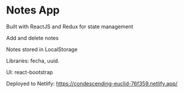# Notes App

Built with ReactJS and Redux for state management

Add and delete notes

Notes stored in LocalStorage


Libraries: fecha, uuid.

UI: react-bootstrap

Deployed to Netlify: https://condescending-euclid-76f359.netlify.app/
